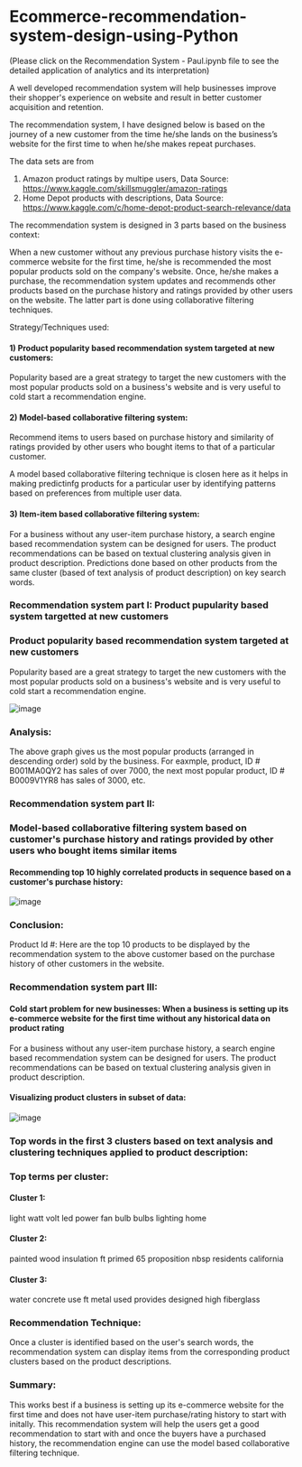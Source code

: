 # Ecommerce-recommendation-system-design-using-Python

(Please click on the Recommendation System - Paul.ipynb file  to see the detailed application of analytics and its interpretation)

A well developed recommendation system will help businesses improve their shopper's experience on website and result in better customer acquisition and retention.

The recommendation system, I have designed below is based on the journey of a new customer from the time he/she lands on the business’s website for the first time to when he/she makes repeat purchases. 

The data sets are from
1. Amazon product ratings by multipe users, Data Source: https://www.kaggle.com/skillsmuggler/amazon-ratings
2. Home Depot products with descriptions, Data Source: https://www.kaggle.com/c/home-depot-product-search-relevance/data

The recommendation system is designed in 3 parts based on the business context:

When a new customer without any previous purchase history visits the e-commerce website for the first time, he/she is recommended the most popular products sold on the company's website. Once, he/she makes a purchase, the recommendation system updates and recommends other products based on the purchase history and ratings provided by other users on the website. The latter part is done using collaborative filtering techniques.

Strategy/Techniques used: 

#### 1) Product popularity based recommendation system targeted at new customers:

Popularity based are a great strategy to target the new customers with the most popular products sold on a business's website and is very useful to cold start a recommendation engine.

#### 2) Model-based collaborative filtering system:

Recommend items to users based on purchase history and similarity of ratings provided by other users who bought items to that of a particular customer.

A model based collaborative filtering technique is closen here as it helps in making predictinfg products for a particular user by identifying patterns based on preferences from multiple user data.

#### 3) Item-item based collaborative filtering system: 

For a business without any user-item purchase history, a search engine based recommendation system can be designed for users. The product recommendations can be based on textual clustering analysis given in product description.
Predictions done based on other products from the same cluster (based of text analysis of product description) on key search words.

### Recommendation system part I: Product pupularity based system targetted at new customers

### Product popularity based recommendation system targeted at new customers

Popularity based are a great strategy to target the new customers with the most popular products sold on a business's website and is very useful to cold start a recommendation engine.

![image](https://user-images.githubusercontent.com/38769913/51401953-27a90a00-1b1a-11e9-9dca-c18c9d592121.png)


### Analysis:

The above graph gives us the most popular products (arranged in descending order) sold by the business. For eaxmple, product, ID # B001MA0QY2 has sales of over 7000, the next most popular product, ID # B0009V1YR8 has sales of 3000, etc.

### Recommendation system part II: 

### Model-based collaborative filtering system based on customer's purchase history and ratings provided by other users who bought items similar items

#### Recommending top 10 highly correlated products in sequence based on a customer's purchase history:

![image](https://user-images.githubusercontent.com/38769913/51402144-a8680600-1b1a-11e9-8c45-3f8177516a48.png)

### Conclusion: 

Product Id #: Here are the top 10 products to be displayed by the recommendation system to the above customer based on the purchase history of other customers in the website.

### Recommendation system part III: 

#### Cold start problem for new businesses: When a business is setting up its e-commerce website for the first time without any historical data on product rating

For a business without any user-item purchase history, a search engine based recommendation system can be designed for users. The product recommendations can be based on textual clustering analysis given in product description.

#### Visualizing product clusters in subset of data:

![image](https://user-images.githubusercontent.com/38769913/51402355-393ee180-1b1b-11e9-9f98-8af45733d496.png)

### Top words in the first 3 clusters based on text analysis and clustering techniques applied to product description:

### Top terms per cluster:

#### Cluster 1:
 light
 watt
 volt
 led
 power
 fan
 bulb
 bulbs
 lighting
 home

#### Cluster 2:

 painted
 wood
 insulation
 ft
 primed
 65
 proposition
 nbsp
 residents
 california

####  Cluster 3:
 water
 concrete
 use
 ft
 metal
 used
 provides
 designed
 high
 fiberglass


### Recommendation Technique: 

Once a cluster is identified based on the user's search words, the recommendation system can display items from the corresponding product clusters based on the product descriptions.

### Summary:
This works best if a business is setting up its e-commerce website for the first time and does not have user-item purchase/rating history to start with initally. This recommendation system will help the users get a good recommendation to start with and once the buyers have a purchased history, the recommendation engine can use the model based collaborative filtering technique.
